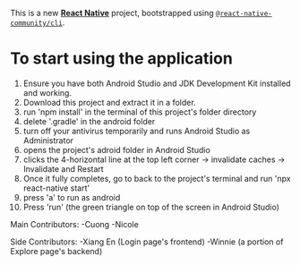 This is a new [**React Native**](https://reactnative.dev) project, bootstrapped using [`@react-native-community/cli`](https://github.com/react-native-community/cli).
# To start using the application
   1. Ensure you have both Android Studio and JDK Development Kit installed and working.
   2. Download this project and extract it in a folder.
   3. run 'npm install' in the terminal of this project's folder directory
   4. delete '.gradle' in the android folder
   5. turn off your antivirus temporarily and runs Android Studio as Administrator
   6. opens the project's adroid folder in Android Studio
   7. clicks the 4-horizontal line at the top left corner -> invalidate caches -> Invalidate and Restart
   8. Once it fully completes, go to back to the project's terminal and run 'npx react-native start'
   9. press 'a' to run as android
   10. Press 'run' (the green triangle on top of the screen in Android Studio) 

Main Contributors:
-Cuong
-Nicole

Side Contributors:
-Xiang En (Login page's frontend)
-Winnie (a portion of Explore page's backend)